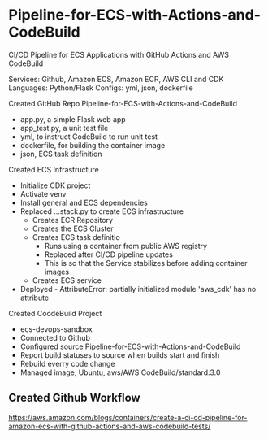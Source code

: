 # Pipeline-for-ECS-with-Actions-and-CodeBuild
CI/CD Pipeline for ECS Applications with GitHub Actions and AWS CodeBuild

Services: Github, Amazon ECS, Amazon ECR, AWS CLI and CDK
Languages: Python/Flask
Configs: yml, json, dockerfile



Created GitHub Repo Pipeline-for-ECS-with-Actions-and-CodeBuild
- app.py, a simple Flask web app
- app_test.py, a unit test file
- yml, to instruct CodeBuild to run unit test
- dockerfile, for building the container image
- json, ECS task definition

Created ECS Infrastructure
- Initialize CDK project
- Activate venv
- Install general and ECS dependencies
- Replaced ...stack.py to create ECS infrastructure
    - Creates ECR Repository
    - Creates the ECS Cluster
    - Creates ECS task definitio
        - Runs using a container from public AWS registry
        - Replaced after CI/CD pipeline updates
        - This is so that the Service stabilizes before adding container images
    - Creates ECS service    
- Deployed - AttributeError: partially initialized module 'aws_cdk' has no attribute

Created CoodeBuild Project
- ecs-devops-sandbox
- Connected to Github
- Configured source Pipeline-for-ECS-with-Actions-and-CodeBuild
- Report build statuses to source when builds start and finish
- Rebuild everry code change
- Managed image, Ubuntu, aws/AWS CodeBuild/standard:3.0

Created Github Workflow
- 




https://aws.amazon.com/blogs/containers/create-a-ci-cd-pipeline-for-amazon-ecs-with-github-actions-and-aws-codebuild-tests/